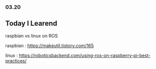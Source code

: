 ### 03.20

## Today I Learend

raspbian vs linux on ROS

raspbian : https://makeutil.tistory.com/165

linux : https://roboticsbackend.com/using-ros-on-raspberry-pi-best-practices/
